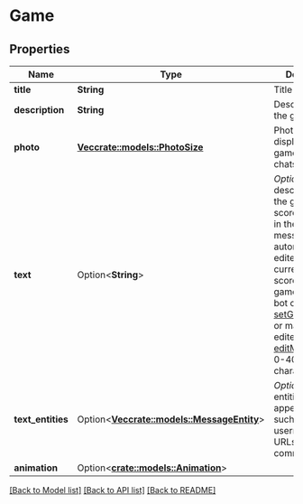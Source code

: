 # Game

## Properties

Name | Type | Description | Notes
------------ | ------------- | ------------- | -------------
**title** | **String** | Title of the game | 
**description** | **String** | Description of the game | 
**photo** | [**Vec<crate::models::PhotoSize>**](PhotoSize.md) | Photo that will be displayed in the game message in chats. | 
**text** | Option<**String**> | *Optional*. Brief description of the game or high scores included in the game message. Can be automatically edited to include current high scores for the game when the bot calls [setGameScore](https://core.telegram.org/bots/api/#setgamescore), or manually edited using [editMessageText](https://core.telegram.org/bots/api/#editmessagetext). 0-4096 characters. | [optional]
**text_entities** | Option<[**Vec<crate::models::MessageEntity>**](MessageEntity.md)> | *Optional*. Special entities that appear in *text*, such as usernames, URLs, bot commands, etc. | [optional]
**animation** | Option<[**crate::models::Animation**](Animation.md)> |  | [optional]

[[Back to Model list]](../README.md#documentation-for-models) [[Back to API list]](../README.md#documentation-for-api-endpoints) [[Back to README]](../README.md)


